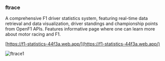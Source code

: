 ### ftrace

A comprehensive F1 driver statistics system, featuring real-time data retrieval and data visualization, driver standings and championship points from OpenF1 APIs. Features informative page where one can learn more about motor racing and F1.

[https://f1-statistics-44f3a.web.app/](https://f1-statistics-44f3a.web.app/)

![ftrace1](https://github.com/user-attachments/assets/0a462570-6e1f-4079-b8b8-4f282a30ff77)
